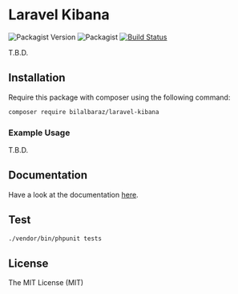 # Laravel Kibana

![Packagist Version](https://img.shields.io/packagist/v/bilalbaraz/laravel-kibana)
![Packagist](https://img.shields.io/packagist/l/bilalbaraz/laravel-kibana)
[![Build Status](https://travis-ci.org/bilalbaraz/laravel-kibana.svg?branch=master)](https://travis-ci.org/bilalbaraz/laravel-kibana)

T.B.D.

## Installation

Require this package with composer using the following command:

```bash
composer require bilalbaraz/laravel-kibana
```

### Example Usage

T.B.D.

## Documentation

Have a look at the documentation [here](https://bilalbaraz.github.io/laravel-kibana/).

## Test

```bash
./vendor/bin/phpunit tests
```

## License

The MIT License (MIT)
